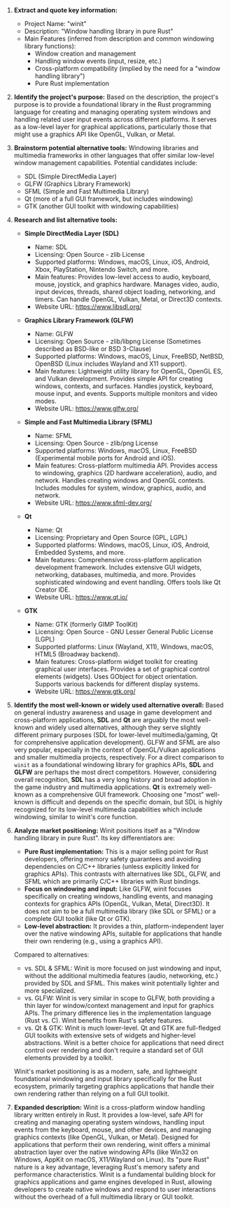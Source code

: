1.  **Extract and quote key information:**
    *   Project Name: "winit"
    *   Description: "Window handling library in pure Rust"
    *   Main Features (inferred from description and common windowing library functions):
        *   Window creation and management
        *   Handling window events (input, resize, etc.)
        *   Cross-platform compatibility (implied by the need for a "window handling library")
        *   Pure Rust implementation

2.  **Identify the project's purpose:**
    Based on the description, the project's purpose is to provide a foundational library in the Rust programming language for creating and managing operating system windows and handling related user input events across different platforms. It serves as a low-level layer for graphical applications, particularly those that might use a graphics API like OpenGL, Vulkan, or Metal.

3.  **Brainstorm potential alternative tools:**
    Windowing libraries and multimedia frameworks in other languages that offer similar low-level window management capabilities. Potential candidates include:
    *   SDL (Simple DirectMedia Layer)
    *   GLFW (Graphics Library Framework)
    *   SFML (Simple and Fast Multimedia Library)
    *   Qt (more of a full GUI framework, but includes windowing)
    *   GTK (another GUI toolkit with windowing capabilities)

4.  **Research and list alternative tools:**

    *   **Simple DirectMedia Layer (SDL)**
        *   Name: SDL
        *   Licensing: Open Source - zlib License
        *   Supported platforms: Windows, macOS, Linux, iOS, Android, Xbox, PlayStation, Nintendo Switch, and more.
        *   Main features: Provides low-level access to audio, keyboard, mouse, joystick, and graphics hardware. Manages video, audio, input devices, threads, shared object loading, networking, and timers. Can handle OpenGL, Vulkan, Metal, or Direct3D contexts.
        *   Website URL: https://www.libsdl.org/

    *   **Graphics Library Framework (GLFW)**
        *   Name: GLFW
        *   Licensing: Open Source - zlib/libpng License (Sometimes described as BSD-like or BSD 3-Clause)
        *   Supported platforms: Windows, macOS, Linux, FreeBSD, NetBSD, OpenBSD (Linux includes Wayland and X11 support).
        *   Main features: Lightweight utility library for OpenGL, OpenGL ES, and Vulkan development. Provides simple API for creating windows, contexts, and surfaces. Handles joystick, keyboard, mouse input, and events. Supports multiple monitors and video modes.
        *   Website URL: https://www.glfw.org/

    *   **Simple and Fast Multimedia Library (SFML)**
        *   Name: SFML
        *   Licensing: Open Source - zlib/png License
        *   Supported platforms: Windows, macOS, Linux, FreeBSD (Experimental mobile ports for Android and iOS).
        *   Main features: Cross-platform multimedia API. Provides access to windowing, graphics (2D hardware acceleration), audio, and network. Handles creating windows and OpenGL contexts. Includes modules for system, window, graphics, audio, and network.
        *   Website URL: https://www.sfml-dev.org/

    *   **Qt**
        *   Name: Qt
        *   Licensing: Proprietary and Open Source (GPL, LGPL)
        *   Supported platforms: Windows, macOS, Linux, iOS, Android, Embedded Systems, and more.
        *   Main features: Comprehensive cross-platform application development framework. Includes extensive GUI widgets, networking, databases, multimedia, and more. Provides sophisticated windowing and event handling. Offers tools like Qt Creator IDE.
        *   Website URL: https://www.qt.io/

    *   **GTK**
        *   Name: GTK (formerly GIMP ToolKit)
        *   Licensing: Open Source - GNU Lesser General Public License (LGPL)
        *   Supported platforms: Linux (Wayland, X11), Windows, macOS, HTML5 (Broadway backend).
        *   Main features: Cross-platform widget toolkit for creating graphical user interfaces. Provides a set of graphical control elements (widgets). Uses GObject for object orientation. Supports various backends for different display systems.
        *   Website URL: https://www.gtk.org/

5.  **Identify the most well-known or widely used alternative overall:**
    Based on general industry awareness and usage in game development and cross-platform applications, **SDL** and **Qt** are arguably the most well-known and widely used alternatives, although they serve slightly different primary purposes (SDL for lower-level multimedia/gaming, Qt for comprehensive application development). GLFW and SFML are also very popular, especially in the context of OpenGL/Vulkan applications and smaller multimedia projects, respectively. For a direct comparison to `winit` as a foundational windowing library for graphics APIs, **SDL** and **GLFW** are perhaps the most direct competitors. However, considering overall recognition, **SDL** has a very long history and broad adoption in the game industry and multimedia applications. **Qt** is extremely well-known as a comprehensive GUI framework. Choosing one "most" well-known is difficult and depends on the specific domain, but SDL is highly recognized for its low-level multimedia capabilities which include windowing, similar to winit's core function.

6.  **Analyze market positioning:**
    Winit positions itself as a "Window handling library in pure Rust". Its key differentiators are:
    *   **Pure Rust implementation:** This is a major selling point for Rust developers, offering memory safety guarantees and avoiding dependencies on C/C++ libraries (unless explicitly linked for graphics APIs). This contrasts with alternatives like SDL, GLFW, and SFML which are primarily C/C++ libraries with Rust bindings.
    *   **Focus on windowing and input:** Like GLFW, winit focuses specifically on creating windows, handling events, and managing contexts for graphics APIs (OpenGL, Vulkan, Metal, Direct3D). It does not aim to be a full multimedia library (like SDL or SFML) or a complete GUI toolkit (like Qt or GTK).
    *   **Low-level abstraction:** It provides a thin, platform-independent layer over the native windowing APIs, suitable for applications that handle their own rendering (e.g., using a graphics API).

    Compared to alternatives:
    *   vs. SDL & SFML: Winit is more focused on just windowing and input, without the additional multimedia features (audio, networking, etc.) provided by SDL and SFML. This makes winit potentially lighter and more specialized.
    *   vs. GLFW: Winit is very similar in scope to GLFW, both providing a thin layer for window/context management and input for graphics APIs. The primary difference lies in the implementation language (Rust vs. C). Winit benefits from Rust's safety features.
    *   vs. Qt & GTK: Winit is much lower-level. Qt and GTK are full-fledged GUI toolkits with extensive sets of widgets and higher-level abstractions. Winit is a better choice for applications that need direct control over rendering and don't require a standard set of GUI elements provided by a toolkit.

    Winit's market positioning is as a modern, safe, and lightweight foundational windowing and input library specifically for the Rust ecosystem, primarily targeting graphics applications that handle their own rendering rather than relying on a full GUI toolkit.

7.  **Expanded description:**
    Winit is a cross-platform window handling library written entirely in Rust. It provides a low-level, safe API for creating and managing operating system windows, handling input events from the keyboard, mouse, and other devices, and managing graphics contexts (like OpenGL, Vulkan, or Metal). Designed for applications that perform their own rendering, winit offers a minimal abstraction layer over the native windowing APIs (like Win32 on Windows, AppKit on macOS, X11/Wayland on Linux). Its "pure Rust" nature is a key advantage, leveraging Rust's memory safety and performance characteristics. Winit is a fundamental building block for graphics applications and game engines developed in Rust, allowing developers to create native windows and respond to user interactions without the overhead of a full multimedia library or GUI toolkit.